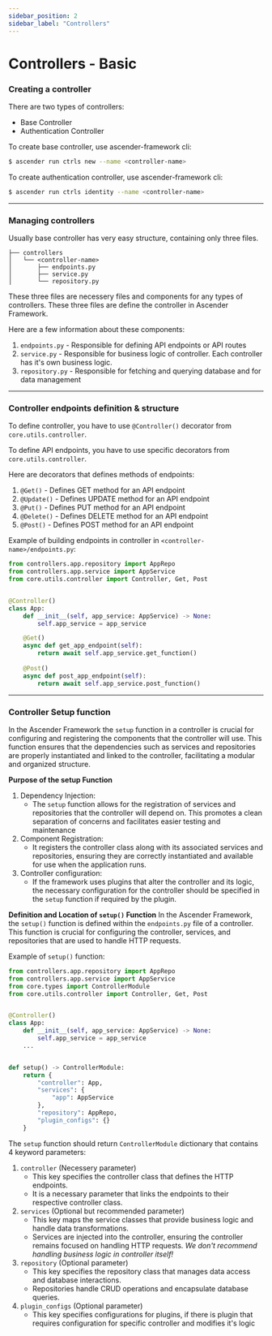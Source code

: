 ```yaml
---
sidebar_position: 2
sidebar_label: "Controllers"
---
```

# Controllers - Basic

### Creating a controller

There are two types of controllers:
- Base Controller
- Authentication Controller

To create base controller, use ascender-framework cli:
```bash
$ ascender run ctrls new --name <controller-name>
```

To create authentication controller, use ascender-framework cli:
```bash
$ ascender run ctrls identity --name <controller-name>
```

***

### Managing controllers

Usually base controller has very easy structure, containing only three files.
```
├── controllers
│   └── <controller-name>
│       ├── endpoints.py
│       ├── service.py
│       └── repository.py
```
These three files are necessery files and components for any types of controllers. These three files are define the controller in Ascender Framework.

Here are a few information about these components:
1. `endpoints.py` - Responsible for defining API endpoints or API routes
2. `service.py` - Responsible for business logic of controller. Each controller has it's own business logic.
3. `repository.py` - Responsible for fetching and querying database and for data management

***

### Controller endpoints definition & structure

To define controller, you have to use `@Controller()` decorator from `core.utils.controller`.

To define API endpoints, you have to use specific decorators from `core.utils.controller`.

Here are decorators that defines methods of endpoints:
1. `@Get()` - Defines GET method for an API endpoint
2. `@Update()` - Defines UPDATE method for an API endpoint
3. `@Put()` - Defines PUT method for an API endpoint
4. `@Delete()` - Defines DELETE method for an API endpoint
5. `@Post()` - Defines POST method for an API endpoint

Example of building endpoints in controller in `<controller-name>/endpoints.py`:
```py
from controllers.app.repository import AppRepo
from controllers.app.service import AppService
from core.utils.controller import Controller, Get, Post


@Controller()
class App:
    def __init__(self, app_service: AppService) -> None:
        self.app_service = app_service

    @Get()
    async def get_app_endpoint(self):
        return await self.app_service.get_function()
    
    @Post()
    async def post_app_endpoint(self):
        return await self.app_service.post_function()
```

***

### Controller Setup function

In the Ascender Framework the `setup` function in a controller is crucial for configuring and registering the components that the controller will use. This function ensures that the dependencies such as services and repositories are properly instantiated and linked to the controller, facilitating a modular and organized structure.

**Purpose of the setup Function**
1. Dependency Injection:
    - The `setup` function allows for the registration of services and repositories that the controller will depend on. This promotes a clean separation of concerns and facilitates easier testing and maintenance
2. Component Registration:
    - It registers the controller class along with its associated services and repositories, ensuring they are correctly instantiated and available for use when the application runs.
3. Controller configuration:
    - If the framework uses plugins that alter the controller and its logic, the necessary configuration for the controller should be specified in the `setup` function if required by the plugin.

**Definition and Location of `setup()` Function**
In the Ascender Framework, the `setup()` function is defined within the `endpoints.py` file of a controller. This function is crucial for configuring the controller, services, and repositories that are used to handle HTTP requests.

Example of `setup()` function:
```py
from controllers.app.repository import AppRepo
from controllers.app.service import AppService
from core.types import ControllerModule
from core.utils.controller import Controller, Get, Post


@Controller()
class App:
    def __init__(self, app_service: AppService) -> None:
        self.app_service = app_service
    ...


def setup() -> ControllerModule:
    return {
        "controller": App,
        "services": {
            "app": AppService
        },
        "repository": AppRepo,
        "plugin_configs": {}
    }
```

The `setup` function should return `ControllerModule` dictionary that contains 4 keyword parameters:
1. `controller` (Necessery parameter)
    - This key specifies the controller class that defines the HTTP endpoints.
    - It is a necessary parameter that links the endpoints to their respective controller class.
2. `services` (Optional but recommended parameter)
    - This key maps the service classes that provide business logic and handle data transformations.
    - Services are injected into the controller, ensuring the controller remains focused on handling HTTP requests. *We don't recommend handling business logic in controller itself!*
3. `repository` (Optional parameter)
    - This key specifies the repository class that manages data access and database interactions.
    - Repositories handle CRUD operations and encapsulate database queries.
4. `plugin_configs` (Optional parameter)
    - This key specifies configurations for plugins, if there is plugin that requires configuration for specific controller and modifies it's logic